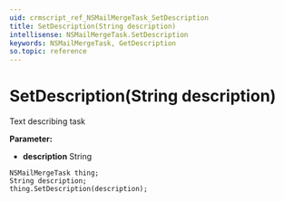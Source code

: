 ```yaml
---
uid: crmscript_ref_NSMailMergeTask_SetDescription
title: SetDescription(String description)
intellisense: NSMailMergeTask.SetDescription
keywords: NSMailMergeTask, GetDescription
so.topic: reference
---
```


# SetDescription(String description)

Text describing task

**Parameter:** 
* **description** String

```crmscript
NSMailMergeTask thing;
String description;
thing.SetDescription(description);
```

